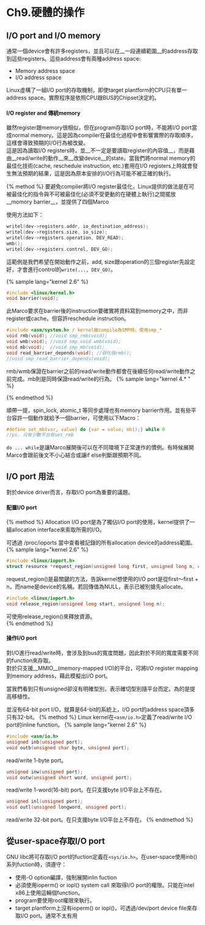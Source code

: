 # Ch9.硬體的操作

## I/O port and I/O memory
通常一個device會有許多registers，並且可以在__一段連續範圍__的address存取到這些registers。這些address會有兩種address space:     
  * Memory address space
  * I/O address space     

Linux虛構了一組I/O port的存取機制，即使target plantform的CPU只有單一address space。實際程序是依照CPU跟BUS的Chipset決定的。

#### I/O register and 傳統memory
雖然register跟memory很相似，但在program存取I/O port時，不能將I/O port當成normal memory。這是因為compiler在最佳化過程中會影響實際的存取順序，這樣會導致預期的I/O行為被改變。     
這是因為讀取I/O registers時，並__不一定是要讀取register的內容值__，而是藉由__read/write的動作__來__改變device__的state。當我們將normal memory的最佳化技術(cache, reschedule instruction, etc.)套用在I/O registers上時就會發生無法預期的結果，這是因為原本安排的I/O行為可能不被正確的執行。     

{% method %}
要避免compiler將I/O register最佳化，Linux提供的做法是在可被最佳化的指令與不可被最佳化(必須不受更動的在硬體上執行)之間擺放__momory barrier__，並提供了四個Marco    

使用方法如下：    
```C
writel(dev->registers.addr, io_destination_address);
writel(dev->registers.size, io_size);
writel(dev->registers.operation, DEV_READ);
wmb();
writel(dev->registers.control, DEV_GO);
```
這範例是我們希望在開始動作之前，add, size跟operation的三個register先設定好，才會進行control的`write(..., DEV_GO)`。   

{% sample lang="kernel 2.6" %}
```c
#include <linux/kernel.h>
void barrier(void);
```
此Marco要求在barrier後的instruction要確實將資料寫到memory之中，而非register或cache。但容許reschedule instruction。
```c
#include <asm/system.h> / kernel被compile為SMP時，使用smp_*
void rmb(void); //void smp_rmb(void);
void wmb(void); //void smp_void wmb(void);
void mb(void);  //void smp_mb(void);
void read_barrier_depends(void); //弱化版rmb();
//void smp_read_barrier_depends(void);
```
rmb/wmb保證在barrier之前的read/write動作都會在後續任何read/write動作之前完成。mb則是同時保證read/write的行為。
{% sample lang="kernel 4.* " %}

{% endmethod %}

順帶一提，spin_lock, atomic_t 等同步處理也有memory barrier作用。並有些平台容許一個動作就給予一個barrier，可使用以下Macro：
```C
#define set_mb(var, value) do {var = value; mb();} while 0
//ps. 只有少數平台有set_rmb
```
`do ... while`是讓Marco展開後可以在不同環境下正常運作的慣例。有時候展開Marco會跟前後文不小心結合或讓if else判斷跟預期不同。

## I/O port 用法

對於device driver而言，存取I/O port為重要的議題。

#### 配置I/O port
{% method %}
Allocation I/O port是為了獨佔I/O port的使用，kernel提供了一組allocation interface來索取所需的I/O。  

可透過 /proc/ioports 當中查看被記錄的所有allocation device的address範圍。
{% sample lang="kernel 2.6" %}
```C
#include <linux/ioport.h>
struct resource *request_region(unsigned long first, unsigned long n, const char *name);
```
request_region()是最關鍵的方法，告訴kernel想使用的I/O port是從first～first + n，而name是device的名稱。若回傳值為NULL，表示已被別搶先allocate。
```C
#include <linux/ioport.h>
void release_region(unsigned long start, unsigned long n);
```
可使用release_region()來釋放資源。  
{% endmethod %}

#### 操作I/O port
對I/O進行read/write時，會涉及到bus的寬度問題，因此對於不同的寬度需要不同的function來存取。  
對於只支援__MMIO__(memory-mapped I/O)的平台，可將I/O register mapping到memory address，藉此模擬出I/O port。
  
當我們看到只有unsigned卻沒有明確型別，表示確切型別隨平台而定。為的是提高移植性。  

並沒有64-bit port I/O，就算是64-bit的系統上，I/O port的address space頂多只有32-bit。
{% method %}
Linux kernel在`<asm/io.h>`定義了read/write I/O port的inline function。
{% sample lang="kernel 2.6" %}
```C
#include <asm/io.h>
unsigned inb(unsigned port);
void outb(unsigned char byte, unsigned port);
```
read/write 1-byte port。
```C
unsigned inw(unsigned port);
void outw(unsigned short word, unsigned port);
```
read/write 1-word(16-bit) port。在只支援byte I/O平台上不存在。
```C
unsigned inl(unsigned port);
void outl(unsigned longword, unsigned port);
```
read/write 32-bit port。在只支援byte I/O平台上不存在。
{% endmethod %}

## 從user-space存取I/O port
GNU libc將可存取I/O port的fuction定義在`<sys/io.h>`。在user-space使用inb()系列fuction時，須遵守：
* 使用-O option編譯，強制展開inlin fuction
* 必須使用ioperm() or iopl() system call 來取得I/O port的權限。只能在intel x86上使用這輛個function。
* program要使用root權限來執行。
* target plantform上沒有ioperm() or iopl()，可透過/dev/port device file來存取I/O port。通常不太有用